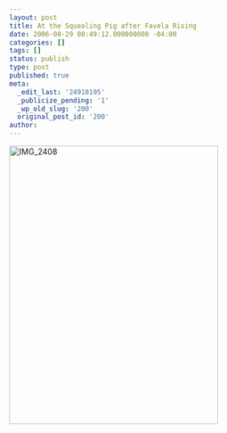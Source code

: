 ```yaml
---
layout: post
title: At the Squealing Pig after Favela Rising
date: 2006-08-29 00:49:12.000000000 -04:00
categories: []
tags: []
status: publish
type: post
published: true
meta:
  _edit_last: '24918195'
  _publicize_pending: '1'
  _wp_old_slug: '200'
  original_post_id: '200'
author: 
---
```

<a href="http://www.flickr.com/photos/matthewsim/sets/72157594245016239/" title="IMG_2408 by Matthew Simoneau, on Flickr"><img src="http://farm1.staticflickr.com/86/220610730_0238db1c9b.jpg" width="375" height="500" alt="IMG_2408" /></a>
